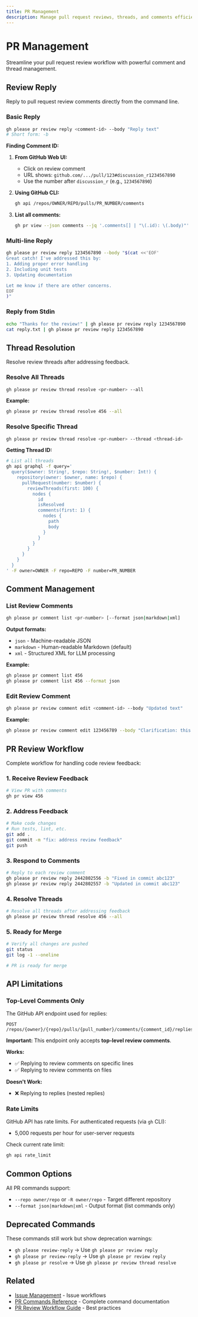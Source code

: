 ```yaml
---
title: PR Management
description: Manage pull request reviews, threads, and comments efficiently
---
```


# PR Management

Streamline your pull request review workflow with powerful comment and thread management.

## Review Reply

Reply to pull request review comments directly from the command line.

### Basic Reply

```bash
gh please pr review reply <comment-id> --body "Reply text"
# Short form: -b
```

**Finding Comment ID:**

1. **From GitHub Web UI:**
   - Click on review comment
   - URL shows: `github.com/.../pull/123#discussion_r1234567890`
   - Use the number after `discussion_r` (e.g., `1234567890`)

2. **Using GitHub CLI:**
   ```bash
   gh api /repos/OWNER/REPO/pulls/PR_NUMBER/comments
   ```

3. **List all comments:**
   ```bash
   gh pr view --json comments --jq '.comments[] | "\(.id): \(.body)"'
   ```

### Multi-line Reply

```bash
gh please pr review reply 1234567890 --body "$(cat <<'EOF'
Great catch! I've addressed this by:
1. Adding proper error handling
2. Including unit tests
3. Updating documentation

Let me know if there are other concerns.
EOF
)"
```

### Reply from Stdin

```bash
echo "Thanks for the review!" | gh please pr review reply 1234567890
cat reply.txt | gh please pr review reply 1234567890
```

## Thread Resolution

Resolve review threads after addressing feedback.

### Resolve All Threads

```bash
gh please pr review thread resolve <pr-number> --all
```

**Example:**
```bash
gh please pr review thread resolve 456 --all
```

### Resolve Specific Thread

```bash
gh please pr review thread resolve <pr-number> --thread <thread-id>
```

**Getting Thread ID:**
```bash
# List all threads
gh api graphql -f query='
  query($owner: String!, $repo: String!, $number: Int!) {
    repository(owner: $owner, name: $repo) {
      pullRequest(number: $number) {
        reviewThreads(first: 100) {
          nodes {
            id
            isResolved
            comments(first: 1) {
              nodes {
                path
                body
              }
            }
          }
        }
      }
    }
  }
' -F owner=OWNER -F repo=REPO -F number=PR_NUMBER
```

## Comment Management

### List Review Comments

```bash
gh please pr comment list <pr-number> [--format json|markdown|xml]
```

**Output formats:**
- `json` - Machine-readable JSON
- `markdown` - Human-readable Markdown (default)
- `xml` - Structured XML for LLM processing

**Example:**
```bash
gh please pr comment list 456
gh please pr comment list 456 --format json
```

### Edit Review Comment

```bash
gh please pr review comment edit <comment-id> --body "Updated text"
```

**Example:**
```bash
gh please pr review comment edit 123456789 --body "Clarification: this applies to v2.0+"
```

## PR Review Workflow

Complete workflow for handling code review feedback:

### 1. Receive Review Feedback

```bash
# View PR with comments
gh pr view 456
```

### 2. Address Feedback

```bash
# Make code changes
# Run tests, lint, etc.
git add .
git commit -m "fix: address review feedback"
git push
```

### 3. Respond to Comments

```bash
# Reply to each review comment
gh please pr review reply 2442802556 -b "Fixed in commit abc123"
gh please pr review reply 2442802557 -b "Updated in commit abc123"
```

### 4. Resolve Threads

```bash
# Resolve all threads after addressing feedback
gh please pr review thread resolve 456 --all
```

### 5. Ready for Merge

```bash
# Verify all changes are pushed
git status
git log -1 --oneline

# PR is ready for merge
```

## API Limitations

### Top-Level Comments Only

The GitHub API endpoint used for replies:
```
POST /repos/{owner}/{repo}/pulls/{pull_number}/comments/{comment_id}/replies
```

**Important:** This endpoint only accepts **top-level review comments**.

**Works:**
- ✅ Replying to review comments on specific lines
- ✅ Replying to review comments on files

**Doesn't Work:**
- ❌ Replying to replies (nested replies)

### Rate Limits

GitHub API has rate limits. For authenticated requests (via `gh` CLI):
- 5,000 requests per hour for user-server requests

Check current rate limit:
```bash
gh api rate_limit
```

## Common Options

All PR commands support:
- `--repo owner/repo` or `-R owner/repo` - Target different repository
- `--format json|markdown|xml` - Output format (list commands only)

## Deprecated Commands

These commands still work but show deprecation warnings:

- `gh please review-reply` → Use `gh please pr review reply`
- `gh please pr review-reply` → Use `gh please pr review reply`
- `gh please pr resolve` → Use `gh please pr review thread resolve`

## Related

- [Issue Management](/features/issue-management) - Issue workflows
- [PR Commands Reference](/commands/pr) - Complete command documentation
- [PR Review Workflow Guide](/workflows/pr-review-workflow) - Best practices
